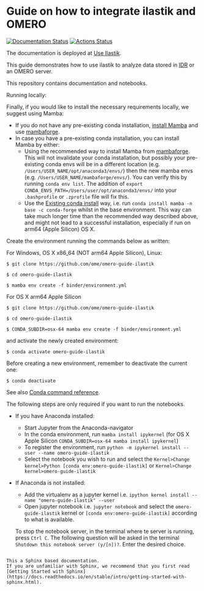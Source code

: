 # Guide on how to integrate ilastik and OMERO
[![Documentation Status](https://readthedocs.org/projects/omero-guide-ilastik/badge/?version=latest)](https://omero-guides.readthedocs.io/en/latest/ilastik/docs/index.html)
[![Actions Status](https://github.com/ome/omero-guide-ilastik/workflows/repo2docker/badge.svg)](https://github.com/ome/omero-guide-ilastik/actions)

The documentation is deployed at [Use Ilastik](https://omero-guides.readthedocs.io/en/latest/ilastik/docs/index.html).

This guide demonstrates how to use ilastik to analyze data stored in [IDR](https://idr.openmicroscopy.org/) or an OMERO server.

This repository contains documentation and notebooks.

Running locally:

Finally, if you would like to install the necessary requirements locally,
we suggest using Mamba:

* If you do not have any pre-existing conda installation, [install Mamba](https://mamba.readthedocs.io/en/latest/installation.html#installation) and use [mambaforge](https://github.com/conda-forge/miniforge#mambaforge). 
* In case you have a pre-existing conda installation, you can install Mamba by either:
  - Using the recommended way to install Mamba from [mambaforge](https://github.com/conda-forge/miniforge#mambaforge). This will not invalidate your conda installation, but possibly your pre-existing conda envs will be in a different location (e.g. ``/Users/USER_NAME/opt/anaconda3/envs/``) then the new mamba envs (e.g. ``/Users/USER_NAME/mambaforge/envs/``). You can verify this by running ``conda env list``. The addition of ``export CONDA_ENVS_PATH=/Users/user/opt/anaconda3/envs/`` into your ``.bashprofile`` or ``.zprofile`` file will fix this. 
  - Use the [Existing conda install](https://mamba.readthedocs.io/en/latest/installation.html#existing-conda-install) way, i.e. run ``conda install mamba -n base -c conda-forge`` whilst in the base environment. This way can take much longer time than the recommended way described above, and might not lead to a successful installation, especially if run on arm64 (Apple Silicon) OS X.

Create the environment running the commands below as written:

For Windows, OS X x86_64 (NOT arm64 Apple Silicon), Linux:

    $ git clone https://github.com/ome/omero-guide-ilastik
    
    $ cd omero-guide-ilastik

    $ mamba env create -f binder/environment.yml

For OS X arm64 Apple Silicon

    $ git clone https://github.com/ome/omero-guide-ilastik 
    
    $ cd omero-guide-ilastik
    
    $ CONDA_SUBDIR=osx-64 mamba env create -f binder/environment.yml

and activate the newly created environment:

    $ conda activate omero-guide-ilastik


Before creating a new environment, remember to deactivate the current one:

    $ conda deactivate

See also [Conda command reference](https://docs.conda.io/projects/conda/en/latest/commands.html).

The following steps are only required if you want to run the notebooks.

* If you have Anaconda installed:
  * Start Jupyter from the Anaconda-navigator
  * In the conda environment, run ``mamba install ipykernel`` (for OS X Apple Silicon ``CONDA_SUBDIR=osx-64 mamba install ipykernel``)
  * To register the environment, run ``python -m ipykernel install --user --name omero-guide-ilastik``
  * Select the notebook you wish to run and select the ``Kernel>Change kernel>Python [conda env:omero-guide-ilastik]`` or ``Kernel>Change kernel>omero-guide-ilastik``
* If Anaconda is not installed:
  * Add the virtualenv as a jupyter kernel i.e. ``ipython kernel install --name "omero-guide-ilastik" --user``
  * Open jupyter notebook i.e. ``jupyter notebook`` and select the ``omero-guide-ilastik`` kernel or ``[conda env:omero-guide-ilastik]`` according to what is available.

  To stop the notebook server, in the terminal where te server is running, press ``Ctrl C``. The following question will be asked in the terminal ``Shutdown this notebook server (y/[n])?``. Enter the desired choice.
```

This a Sphinx based documentation. 
If you are unfamiliar with Sphinx, we recommend that you first read 
[Getting Started with Sphinx](https://docs.readthedocs.io/en/stable/intro/getting-started-with-sphinx.html).
